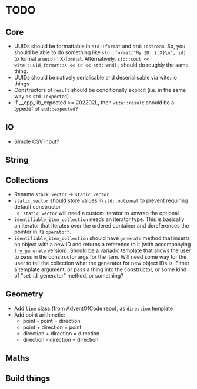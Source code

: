 # TODO

## Core
* UUIDs should be formattable in `std::format` and `std::ostream`. So, you should be able to do something like `std::format("My ID: {:X}\n", id)` to format a `uuid` in X-format. Alternatively, `std::cout << wite::uuid_format::X << id << std::endl;` should do roughly the same thing.
* UUIDs should be natively serialisable and deserialisable via wite::io things
* Constructors of `result` should be conditionally explicit (i.e. in the same way as `std::expected`)
* If __cpp_lib_expected >= 202202L, then `wite::result` should be a typedef of `std::expected`?

## IO
* Simple CSV input?

## String

## Collections
* Rename `stack_vector` -> `static_vector`
* `static_vector` should store values in `std::optional` to prevent requiring default constructor
  * `static_vector` will need a custom iterator to unwrap the optional
* `identifiable_item_collection` needs an iterator type. This is basically an iterator that iterates over the ordered container and dereferences the pointer in its `operator*`.
* `identifiable_item_collection` should have `generate` method that inserts an object with a new ID and returns a reference to it (with accompanying `try_generate` version). Should be a variadic template that allows the user to pass in the constructor args for the item. Will need some way for the user to tell the collection what the generator for new object IDs is. Either a template argument, or pass a thing into the constructor, or some kind of "set_id_generator" method, or something?

## Geometry
* Add `line` class (from AdventOfCode repo), as `direction` template
* Add point arithmetic:
  * point - point = direction
  * point + direction = point
  * direction + direction = direction
  * direction - direction = direction

## Maths

## Build things